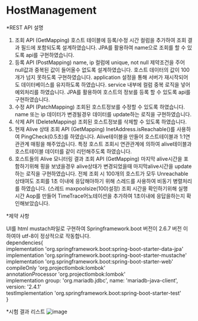# HostManagement
*REST API 설명
1. 조회 API (GetMapping)
호스트 테이블에 등록/수정 시간 컬럼을 추가하여 조회 결과 필드에 포함되도록 설계하였습니다.
JPA를 활용하여 name으로 조회를 할 수 있도록 api를 구현하였습니다.
2. 등록 API (PostMapping)
name, ip 컬럼에 unique, not null 제약조건을 주어 null값과 중복된 값이 들어올수 없도록 설계하였습니다.
호스트 데이터의 값이 100개가 넘지 못하도록 구현하였습니다.
application 설정을 통해 서버가 재시작되어도 데이터베이스를 유지하도록 하였습니다.
service 내부에 컬럼 중복 로직을 넣어 예외처리를 하였습니다.
JPA를 활용하여 호스트의 정보를 등록 할 수 있도록 api를 구현하였습니다.
3. 수정 API (PatchMapping)
조회된 호스트정보를 수정할 수 있도록 하였습니다.
name 또는 ip 데이터가 변경될경우 데이터를 update하는 로직을 구현하였습니다.
4. 삭제 API (DeleteMapping)
조회된 호스트정보를 삭제할 수 있도록 하였습니다.
5. 현재 Alive 상태 조회 API (GetMapping)
InetAddress.isReachable()를 사용하여 PingCheck(0.5초)를 하였습니다.
Alive테이블을 만들어 호스트테이블과 1:1연관관계 매핑을 해주었습니다.
특정 호스트 조회시 연관관계에 의하여 alive테이블과 호스트테이블 데이터를 같이 리턴해주도록 하였습니다.
6. 호스트들의 Alive 모니터링 결과 조회 API (GetMapping)
마지막 alive시간을 포함하기위해 핑을 보냈을경우 alive상태가 변경되었을때 마지막alive시간을 update하는 로직을 구현하였습니다.
전체 조회 시 100개의 호스트가 모두 Unreachable 상태여도 조회를 1초 이내에 응답해야하기 위해
스레드를 사용하여 비동기 병렬처리를 하였습니다. (스레드 maxpoolsize(100)설정)
조회 시간을 확인하기위해 실행시간 Aop를 만들어 TimeTrace어노테이션을 추가하여 1초이내에 응답을하는지 확인해보았습니다.

*제약 사항

UI를 html mustach파일로 구현하여 Springframework.boot 버전이 2.6.7 버전 이하여야 utf-8이 정상적으로 작동합니다.<br/>
dependencies{<br/>
	implementation 'org.springframework.boot:spring-boot-starter-data-jpa'<br/>
	implementation 'org.springframework.boot:spring-boot-starter-mustache'<br/>
	implementation 'org.springframework.boot:spring-boot-starter-web'<br/>
	compileOnly 'org.projectlombok:lombok'<br/>
	annotationProcessor 'org.projectlombok:lombok'<br/>
	implementation group: 'org.mariadb.jdbc', name: 'mariadb-java-client', version: '2.4.1'<br/>
	testImplementation 'org.springframework.boot:spring-boot-starter-test'<br/>
}<br/>

*시험 결과 리스트
![image](https://user-images.githubusercontent.com/71069665/175227366-2819ccf1-fb53-4aef-a8cd-557180fe1156.png)

